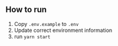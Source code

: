 ## How to run

1. Copy `.env.example` to `.env`
2. Update correct environment information
3. run `yarn start`
